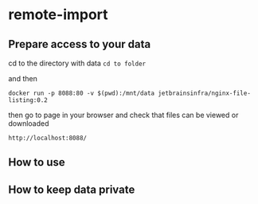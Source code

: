 # remote-import

## Prepare access to your data

cd to the directory with data
`cd to folder`

and then 

`docker run -p 8088:80 -v $(pwd):/mnt/data jetbrainsinfra/nginx-file-listing:0.2`

then go to page in your browser and check that files can be viewed or downloaded 

`http://localhost:8088/`

## How to use


## How to keep data private
